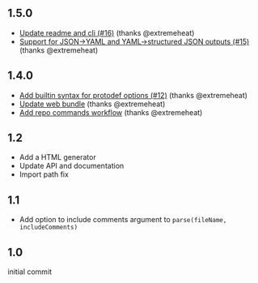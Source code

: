 ## 1.5.0
* [Update readme and cli (#16)](https://github.com/extremeheat/protodef-yaml/commit/df1567d5cbc61d51ca3488d879ca01eb6f6c701d) (thanks @extremeheat)
* [Support for JSON->YAML and YAML->structured JSON outputs (#15)](https://github.com/extremeheat/protodef-yaml/commit/fd471386c4c541dc71cb9c6daa63abda0b8ec524) (thanks @extremeheat)

## 1.4.0
* [Add builtin syntax for protodef options (#12)](https://github.com/extremeheat/protodef-yaml/commit/5d5fb3d9a293218806e92005c986da103f2a65ce) (thanks @extremeheat)
* [Update web bundle](https://github.com/extremeheat/protodef-yaml/commit/975213e7f46cde0a81ddec9c44dff26592ea773c) (thanks @extremeheat)
* [Add repo commands workflow](https://github.com/extremeheat/protodef-yaml/commit/8b1e963f463173114674bc81e3d4067b1f5bc5df) (thanks @extremeheat)

## 1.2
* Add a HTML generator
* Update API and documentation
* Import path fix

## 1.1

* Add option to include comments argument to `parse(fileName, includeComments)`

## 1.0

initial commit
